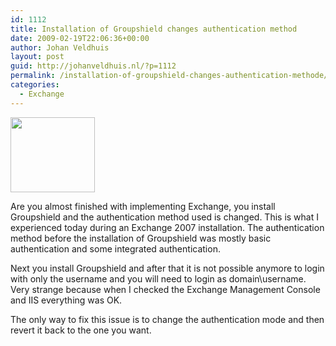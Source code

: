 ```yaml
---
id: 1112
title: Installation of Groupshield changes authentication method
date: 2009-02-19T22:06:36+00:00
author: Johan Veldhuis
layout: post
guid: http://johanveldhuis.nl/?p=1112
permalink: /installation-of-groupshield-changes-authentication-methode/
categories:
  - Exchange
---
```

[<img class="alignnone size-medium wp-image-1113" title="McAfee GroupShield" src="https://i0.wp.com/johanveldhuis.nl/wp-content/uploads/2009/02/groupshield_microsoft_exchange_135x120.jpg?resize=135%2C120" alt="" width="135" height="120" data-recalc-dims="1" />](https://i0.wp.com/johanveldhuis.nl/wp-content/uploads/2009/02/groupshield_microsoft_exchange_135x120.jpg)

Are you almost finished with implementing Exchange, you install Groupshield and the authentication method used is changed. This is what I experienced today during an Exchange 2007 installation. The authentication method before the installation of Groupshield was mostly basic authentication and some integrated authentication.

Next you install Groupshield and after that it is not possible anymore to login with only the username and you will need to login as domain\username. Very strange because when I checked the Exchange Management Console and IIS everything was OK.

The only way to fix this issue is to change the authentication mode and then revert it back to the one you want.